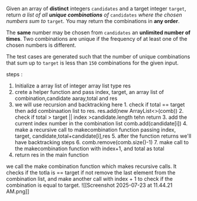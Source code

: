 Given an array of **distinct** integers `candidates` and a target integer `target`, return _a list of all **unique combinations** of_ `candidates` _where the chosen numbers sum to_ `target`_._ You may return the combinations in **any order**.

The **same** number may be chosen from `candidates` an **unlimited number of times**. Two combinations are unique if the frequency of at least one of the chosen numbers is different.

The test cases are generated such that the number of unique combinations that sum up to `target` is less than `150` combinations for the given input.



steps :

1. Initialize a array list of integer array list type res
2. crete a helper function and pass index, target, an array list of combination,candidate aaray,total and res
3. we will use recursion and backtracking here
         1. check if total == target then add combinaation list to res. res.add(new ArrayList<>(comb))
         2. check if total > target || index >candidate.length tehn return
         3. add the current index number in the combination list comb.add(candidate[i])
         4. make a recursive call to makecombination function passing index, target, candidate,total+candidate[i],res
         5. after the function returns we'll have backtracking steps
         6. comb.remove(comb.size()-1)
         7. make call to the makecombination function with index+1, and total as total
4. return res in the main function

we call the make combination function which makes recursive calls. It checks if the totla is == target if not remove the last element from the combination list, and make another call with index + 1 to check if the combination is equal to target.
![[Screenshot 2025-07-23 at 11.44.21 AM.png]]